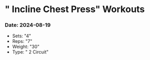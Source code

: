 # " Incline Chest Press" Workouts

### Date: 2024-08-19
- Sets: "4"
- Reps: "7"
- Weight: "30"
- Type: " 2 Circuit"

